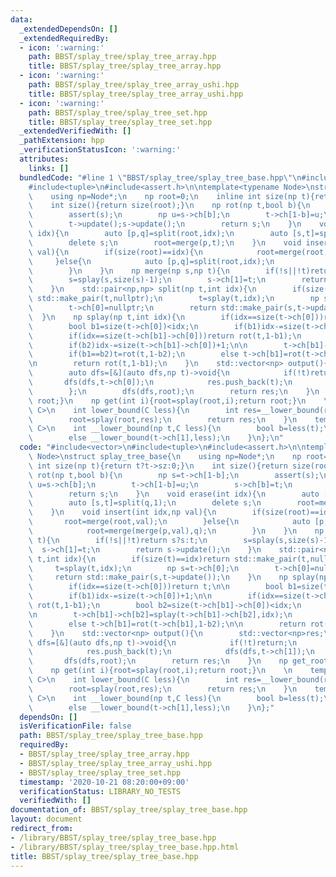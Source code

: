 ```yaml
---
data:
  _extendedDependsOn: []
  _extendedRequiredBy:
  - icon: ':warning:'
    path: BBST/splay_tree/splay_tree_array.hpp
    title: BBST/splay_tree/splay_tree_array.hpp
  - icon: ':warning:'
    path: BBST/splay_tree/splay_tree_array_ushi.hpp
    title: BBST/splay_tree/splay_tree_array_ushi.hpp
  - icon: ':warning:'
    path: BBST/splay_tree/splay_tree_set.hpp
    title: BBST/splay_tree/splay_tree_set.hpp
  _extendedVerifiedWith: []
  _pathExtension: hpp
  _verificationStatusIcon: ':warning:'
  attributes:
    links: []
  bundledCode: "#line 1 \"BBST/splay_tree/splay_tree_base.hpp\"\n#include<vector>\n\
    #include<tuple>\n#include<assert.h>\n\ntemplate<typename Node>\nstruct splay_tree_base{\n\
    \    using np=Node*;\n    np root=0;\n    inline int size(np t){return t?t->sz:0;}\n\
    \    int size(){return size(root);}\n    np rot(np t,bool b){\n        np s=t->ch[1-b];\n\
    \        assert(s);\n        np u=s->ch[b];\n        t->ch[1-b]=u;\n        s->ch[b]=t;\n\
    \        t->update();s->update();\n        return s;\n    }\n    void erase(int\
    \ idx){\n        auto [p,q]=split(root,idx);\n        auto [s,t]=split(q,1);\n\
    \        delete s;\n        root=merge(p,t);\n    }\n    void insert(int idx,np\
    \ val){\n        if(size(root)==idx){\n            root=merge(root,val);\n   \
    \     }else{\n            auto [p,q]=split(root,idx);\n            root=merge(merge(p,val),q);\n\
    \        }\n    }\n    np merge(np s,np t){\n        if(!s||!t)return s?s:t;\n\
    \        s=splay(s,size(s)-1);\n        s->ch[1]=t;\n        return s->update();\n\
    \    }\n    std::pair<np,np> split(np t,int idx){\n        if(size(t)==idx)return\
    \ std::make_pair(t,nullptr);\n        t=splay(t,idx);\n        np s=t->ch[0];\n\
    \        t->ch[0]=nullptr;\n        return std::make_pair(s,t->update());\n  \
    \  }\n    np splay(np t,int idx){\n        if(idx==size(t->ch[0]))return t;\n\n\
    \        bool b1=size(t->ch[0])<idx;\n        if(b1)idx-=size(t->ch[0])+1;\n\n\
    \        if(idx==size(t->ch[b1]->ch[0]))return rot(t,1-b1);\n        bool b2=size(t->ch[b1]->ch[0])<idx;\n\
    \        if(b2)idx-=size(t->ch[b1]->ch[0])+1;\n\n        t->ch[b1]->ch[b2]=splay(t->ch[b1]->ch[b2],idx);\n\
    \        if(b1==b2)t=rot(t,1-b2);\n        else t->ch[b1]=rot(t->ch[b1],1-b2);\n\
    \n        return rot(t,1-b1);\n    }\n    std::vector<np> output(){\n        std::vector<np>res;\n\
    \        auto dfs=[&](auto dfs,np t)->void{\n            if(!t)return;\n     \
    \       dfs(dfs,t->ch[0]);\n            res.push_back(t);\n            dfs(dfs,t->ch[1]);\n\
    \        };\n        dfs(dfs,root);\n        return res;\n    }\n    np get_root(){return\
    \ root;}\n    np get(int i){root=splay(root,i);return root;}\n    \n    template<typename\
    \ C>\n    int lower_bound(C less){\n        int res=__lower_bound(root,less);\n\
    \        root=splay(root,res);\n        return res;\n    }\n    template<typename\
    \ C>\n    int __lower_bound(np t,C less){\n        bool b=less(t);\n        if(b)__lower_bound(t->ch[0],less);\n\
    \        else __lower_bound(t->ch[1],less);\n    }\n};\n"
  code: "#include<vector>\n#include<tuple>\n#include<assert.h>\n\ntemplate<typename\
    \ Node>\nstruct splay_tree_base{\n    using np=Node*;\n    np root=0;\n    inline\
    \ int size(np t){return t?t->sz:0;}\n    int size(){return size(root);}\n    np\
    \ rot(np t,bool b){\n        np s=t->ch[1-b];\n        assert(s);\n        np\
    \ u=s->ch[b];\n        t->ch[1-b]=u;\n        s->ch[b]=t;\n        t->update();s->update();\n\
    \        return s;\n    }\n    void erase(int idx){\n        auto [p,q]=split(root,idx);\n\
    \        auto [s,t]=split(q,1);\n        delete s;\n        root=merge(p,t);\n\
    \    }\n    void insert(int idx,np val){\n        if(size(root)==idx){\n     \
    \       root=merge(root,val);\n        }else{\n            auto [p,q]=split(root,idx);\n\
    \            root=merge(merge(p,val),q);\n        }\n    }\n    np merge(np s,np\
    \ t){\n        if(!s||!t)return s?s:t;\n        s=splay(s,size(s)-1);\n      \
    \  s->ch[1]=t;\n        return s->update();\n    }\n    std::pair<np,np> split(np\
    \ t,int idx){\n        if(size(t)==idx)return std::make_pair(t,nullptr);\n   \
    \     t=splay(t,idx);\n        np s=t->ch[0];\n        t->ch[0]=nullptr;\n   \
    \     return std::make_pair(s,t->update());\n    }\n    np splay(np t,int idx){\n\
    \        if(idx==size(t->ch[0]))return t;\n\n        bool b1=size(t->ch[0])<idx;\n\
    \        if(b1)idx-=size(t->ch[0])+1;\n\n        if(idx==size(t->ch[b1]->ch[0]))return\
    \ rot(t,1-b1);\n        bool b2=size(t->ch[b1]->ch[0])<idx;\n        if(b2)idx-=size(t->ch[b1]->ch[0])+1;\n\
    \n        t->ch[b1]->ch[b2]=splay(t->ch[b1]->ch[b2],idx);\n        if(b1==b2)t=rot(t,1-b2);\n\
    \        else t->ch[b1]=rot(t->ch[b1],1-b2);\n\n        return rot(t,1-b1);\n\
    \    }\n    std::vector<np> output(){\n        std::vector<np>res;\n        auto\
    \ dfs=[&](auto dfs,np t)->void{\n            if(!t)return;\n            dfs(dfs,t->ch[0]);\n\
    \            res.push_back(t);\n            dfs(dfs,t->ch[1]);\n        };\n \
    \       dfs(dfs,root);\n        return res;\n    }\n    np get_root(){return root;}\n\
    \    np get(int i){root=splay(root,i);return root;}\n    \n    template<typename\
    \ C>\n    int lower_bound(C less){\n        int res=__lower_bound(root,less);\n\
    \        root=splay(root,res);\n        return res;\n    }\n    template<typename\
    \ C>\n    int __lower_bound(np t,C less){\n        bool b=less(t);\n        if(b)__lower_bound(t->ch[0],less);\n\
    \        else __lower_bound(t->ch[1],less);\n    }\n};"
  dependsOn: []
  isVerificationFile: false
  path: BBST/splay_tree/splay_tree_base.hpp
  requiredBy:
  - BBST/splay_tree/splay_tree_array.hpp
  - BBST/splay_tree/splay_tree_array_ushi.hpp
  - BBST/splay_tree/splay_tree_set.hpp
  timestamp: '2020-10-21 08:20:00+09:00'
  verificationStatus: LIBRARY_NO_TESTS
  verifiedWith: []
documentation_of: BBST/splay_tree/splay_tree_base.hpp
layout: document
redirect_from:
- /library/BBST/splay_tree/splay_tree_base.hpp
- /library/BBST/splay_tree/splay_tree_base.hpp.html
title: BBST/splay_tree/splay_tree_base.hpp
---
```

